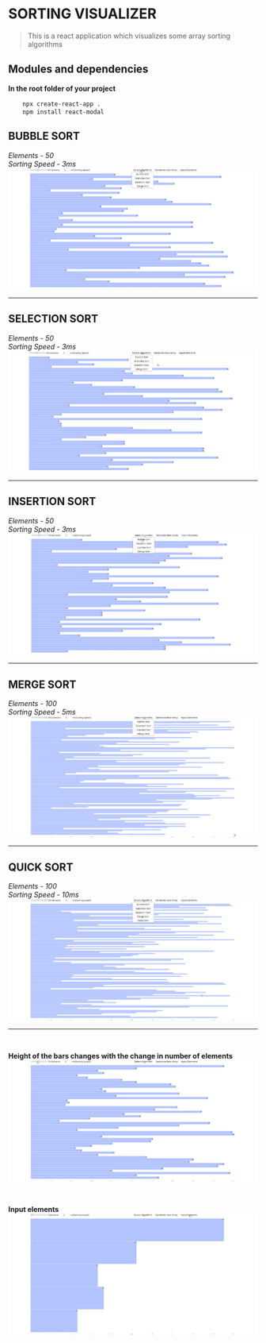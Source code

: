 # SORTING VISUALIZER

> This is a react application which visualizes some array sorting algorithms


## Modules and dependencies
**In the root folder of your project**
```console
    npx create-react-app .
    npm install react-modal
```

## BUBBLE SORT
_Elements - 50_ <br/>
_Sorting Speed - 3ms_
![Bubble Sort](./images/bubblesort.gif)

---

## SELECTION SORT
_Elements - 50_ <br/>
_Sorting Speed - 3ms_
![Selection Sort](./images/selectionsort.gif)

---

## INSERTION SORT
_Elements - 50_ <br/>
_Sorting Speed - 3ms_
![Insertion Sort](./images/insertionsort.gif)

---

## MERGE SORT
_Elements - 100_ <br/>
_Sorting Speed - 5ms_
![Merge Sort](./images/mergesort.gif)

---

## QUICK SORT
_Elements - 100_ <br/>
_Sorting Speed - 10ms_
![Quick Sort](./images/quicksort.gif)

---

<br/>

**Height of the bars changes with the change in number of elements**
![Changing Height](./images/changing-height.gif)

<br/>

**Input elements**
![Input Elements](./images/input.gif)